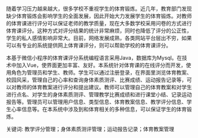随着学习压力越来越大，很多学校不重视学生的体育锻炼。近几年，教育部门发现缺少体育锻炼会影响学生的全面发展，因此开始大力发展学生的体育锻炼。对教师的体育课进行评分可以保证老师的教学质量，现在大多数学校采用问卷的方式进行体育课评分。这种方式对评分结果的统计非常麻烦，同时也降低了评分的公正性，学生的私人感情影响非常大。目前，网络发展成熟，各类网站平台层出不穷，如果可以有专业的系统提供网上体育课评分，则可以帮助学校的体育课评分。

本基于微信小程序的体育课评分系统编程语言采用Java，数据库为Mysql。在技术中加入Vue，使界面更加丰富、友好。本系统针对体育课的在线评分而开发，使用角色为管理员和学生、教师。学生可以通过注册登录，在界面里浏览体育教案、校园风采，管理自己的心率和查询身体素质测评、比赛成绩、运动报告记录等，可以对教师的体育教案进行评分和提出建议。教师可以管理自己的体育教案和对学生进行点名、对学生的身体素质测评、管理教学比赛成绩和进行课堂小结、记录运动报告等。管理员可以管理用户信息、类型信息、体育教案信息、教学评分信息、学生心率信息等。在本系统中涉及到和体育相关的多种信息，可以保证学生的体育锻炼。

关键词: 教学评分管理；身体素质测评管理；运动报告记录；体育教案管理
